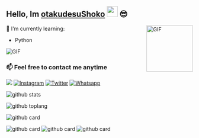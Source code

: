 

<!--
**otakudesuShoko/OtakudesuShoko** is a ✨ _special_ ✨ repository because its `README.md` (this file) appears on your GitHub profile.

Here are some ideas to get you started:

- 🔭 I’m currently working on ...
- 🌱 I’m currently learning ...
- 👯 I’m looking to collaborate on ...
- 🤔 I’m looking for help with ...
- 💬 Ask me about ...
- 📫 How to reach me: ...
- 😄 Pronouns: ...
- ⚡ Fun fact: ...
-->
## Hello, Im [otakudesuShoko](https://instagram.com/wa.bot) <img src="https://github.com/TheDudeThatCode/TheDudeThatCode/blob/master/Assets/Hi.gif" width="29px"> :sunglasses:

<img align="right" alt="GIF" height="125px" src="https://i.giphy.com/media/LMt9638dO8dftAjtco/200.webp" />

:page_with_curl: I'm currently learning:

- Python

<img align="center" fit="fill" alt="GIF" src="https://media.giphy.com/media/836HiJc7pgzy8iNXCn/giphy.gif" />

### 📫 Feel free to contact me anytime
[<img src="https://img.shields.io/badge/Telegram-%40myarfine-blue">](https://t.me/Hyoneechan)
<a href="https://www.instagram.com/wa.bot" target="_blank"><img src="https://img.shields.io/badge/Instagram-%23E4405F.svg?&style=flat-square&logo=instagram&logoColor=white" alt="Instagram"></a>
<a href="https://twitter.com/RiskiCa56839553" target="_blank"><img src="https://img.shields.io/badge/Twitter-%231877F2.svg?&style=flat-square&logo=Twitter&logoColor=white" alt="Twitter"></a>
<a href="https://wa.me/6283141283130" target="_blank"><img src="https://img.shields.io/badge/Whatsapp-%808080.svg?&style=flat-square&logo=Whatsapp&logoColor=white" alt="Whatsapp"></a>

![github stats](https://github-readme-stats.vercel.app/api?username=otakudesuShoko&show_icons=true&theme=radical)

![github toplang](https://github-readme-stats.vercel.app/api/top-langs/?username=otakudesuShoko&layout=compact&theme=nightowl)

![github card](https://github-readme-stats.vercel.app/api/pin/?username=otakudesuShoko&repo=catuserbot&theme=dark)

![github card](https://github-readme-stats.vercel.app/api/pin/?username=otakudesuShoko&repo=SaitamaRobot&theme=nightowl)
![github card](https://github-readme-stats.vercel.app/api/pin/?username=otakudesuShoko&repo=TG-ShortLinkBottheme=dark)
![github card](https://github-readme-stats.vercel.app/api/pin/?username=otakudesuShoko&repo=EmiliaHikari&theme=nightowl)

